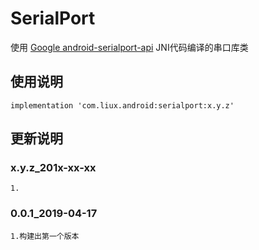 ﻿SerialPort
===
使用 [Google android-serialport-api](https://code.google.com/p/android-serialport-api) JNI代码编译的串口库类

使用说明
---
```
implementation 'com.liux.android:serialport:x.y.z'
```

更新说明
---
### x.y.z_201x-xx-xx
    1.

### 0.0.1_2019-04-17
    1.构建出第一个版本